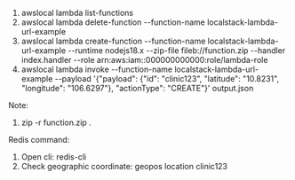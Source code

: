 1. awslocal lambda list-functions
2. awslocal lambda delete-function --function-name localstack-lambda-url-example
3. awslocal lambda create-function --function-name localstack-lambda-url-example --runtime nodejs18.x --zip-file fileb://function.zip --handler index.handler --role arn:aws:iam::000000000000:role/lambda-role
4. awslocal lambda invoke --function-name localstack-lambda-url-example --payload '{"payload": {"id": "clinic123", "latitude": "10.8231", "longitude": "106.6297"}, "actionType": "CREATE"}' output.json

Note:

1. zip -r function.zip .

Redis command:

1. Open cli: redis-cli
2. Check geographic coordinate: geopos location clinic123
